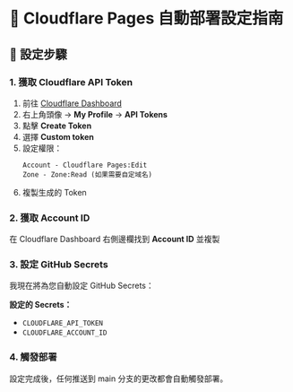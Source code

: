 # 🚀 Cloudflare Pages 自動部署設定指南

## 📝 設定步驟

### 1. 獲取 Cloudflare API Token

1. 前往 [Cloudflare Dashboard](https://dash.cloudflare.com)
2. 右上角頭像 → **My Profile** → **API Tokens**
3. 點擊 **Create Token**
4. 選擇 **Custom token**
5. 設定權限：
   ```
   Account - Cloudflare Pages:Edit
   Zone - Zone:Read (如果需要自定域名)
   ```
6. 複製生成的 Token

### 2. 獲取 Account ID

在 Cloudflare Dashboard 右側邊欄找到 **Account ID** 並複製

### 3. 設定 GitHub Secrets

我現在將為您自動設定 GitHub Secrets：

**設定的 Secrets：**
- `CLOUDFLARE_API_TOKEN`
- `CLOUDFLARE_ACCOUNT_ID`

### 4. 觸發部署

設定完成後，任何推送到 main 分支的更改都會自動觸發部署。